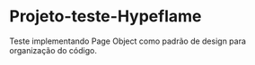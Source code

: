 # Projeto-teste-Hypeflame
Teste implementando Page Object como padrão de design para organização do código.
